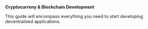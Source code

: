 **Cryptocurreny & Blockchain Development**

This guide will encompass everything you need to start developing decentralised applications.


